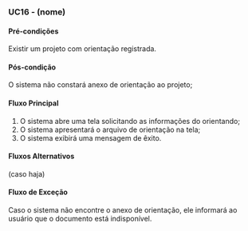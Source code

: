 ### UC16 - (nome)

#### Pré-condições
Existir um projeto com orientação registrada.

#### Pós-condição
O sistema não constará anexo de orientação ao projeto;

#### Fluxo Principal
1. O sistema abre uma tela solicitando as informações do orientando;
2. O sistema apresentará o arquivo de orientação na tela;
3. O sistema exibirá uma mensagem de êxito.

#### Fluxos Alternativos
(caso haja)

#### Fluxo de Exceção
Caso o sistema não encontre o anexo de orientação, ele informará ao usuário que o documento está indisponível.

